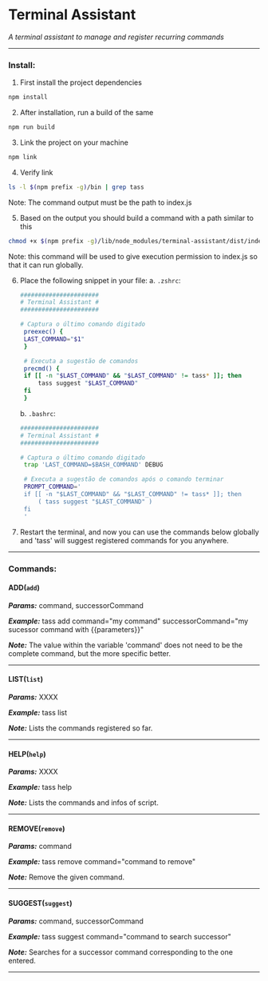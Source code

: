 # Terminal Assistant

_A terminal assistant to manage and register recurring commands_

---

### Install:

1. First install the project dependencies

```Bash
npm install
```

2. After installation, run a build of the same

```Bash
npm run build
```

3. Link the project on your machine

```Bash
npm link
```

4. Verify link

```Bash
ls -l $(npm prefix -g)/bin | grep tass
```

Note: The command output must be the path to index.js

5. Based on the output you should build a command with a path similar to this

```Bash
chmod +x $(npm prefix -g)/lib/node_modules/terminal-assistant/dist/index.js
```

Note: this command will be used to give execution permission to index.js so that it can run globally.

6. Place the following snippet in your file:
   a. `.zshrc`:

   ```Bash
   ######################
   # Terminal Assistant #
   ######################

   # Captura o último comando digitado
    preexec() {
    LAST_COMMAND="$1"
    }

    # Executa a sugestão de comandos
    precmd() {
    if [[ -n "$LAST_COMMAND" && "$LAST_COMMAND" != tass* ]]; then
        tass suggest "$LAST_COMMAND"
    fi
    }
   ```

   b. `.bashrc`:

   ```Bash
   ######################
   # Terminal Assistant #
   ######################

   # Captura o último comando digitado
    trap 'LAST_COMMAND=$BASH_COMMAND' DEBUG

    # Executa a sugestão de comandos após o comando terminar
    PROMPT_COMMAND='
    if [[ -n "$LAST_COMMAND" && "$LAST_COMMAND" != tass* ]]; then
        ( tass suggest "$LAST_COMMAND" )
    fi
    '
   ```

7. Restart the terminal, and now you can use the commands below globally and 'tass' will suggest registered commands for you anywhere.

---

### Commands:

#### ADD(`add`)

**_Params:_** command, successorCommand

**_Example:_** tass add command="my command" successorCommand="my sucessor command with {{parameters}}"

**_Note:_** The value within the variable 'command' does not need to be the complete command, but the more specific better.

---

#### LIST(`list`)

**_Params:_** XXXX

**_Example:_** tass list

**_Note:_** Lists the commands registered so far.

---

#### HELP(`help`)

**_Params:_** XXXX

**_Example:_** tass help

**_Note:_** Lists the commands and infos of script.

---

#### REMOVE(`remove`)

**_Params:_** command

**_Example:_** tass remove command="command to remove"

**_Note:_** Remove the given command.

---

#### SUGGEST(`suggest`)

**_Params:_** command, successorCommand

**_Example:_** tass suggest command="command to search successor"

**_Note:_** Searches for a successor command corresponding to the one entered.

---
